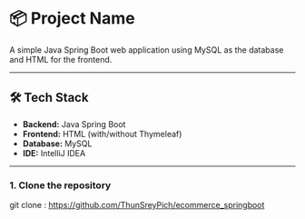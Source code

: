 # 📦 Project Name

A simple Java Spring Boot web application using MySQL as the database and HTML for the frontend.

---

## 🛠️ Tech Stack

- **Backend:** Java Spring Boot
- **Frontend:** HTML (with/without Thymeleaf)
- **Database:** MySQL
- **IDE:** IntelliJ IDEA

---
### 1. Clone the repository

git clone : https://github.com/ThunSreyPich/ecommerce_springboot
